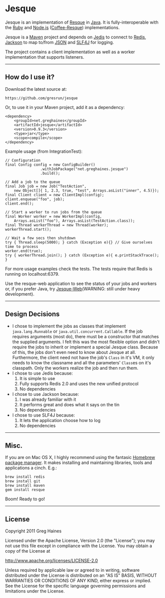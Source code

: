 Jesque
======

Jesque is an implementation of [Resque](https://github.com/defunkt/resque) in [Java](http://www.oracle.com/technetwork/java/index.html). It is fully-interoperable with the [Ruby](http://www.ruby-lang.org/en/) and [Node.js](http://nodejs.org/) ([Coffee-Resque](https://github.com/technoweenie/coffee-resque)) implementations.

Jesque is a [Maven](http://maven.apache.org/) project and depends on [Jedis](https://github.com/xetorthio/jedis) to connect to [Redis](http://redis.io/), [Jackson](http://jackson.codehaus.org/) to map to/from [JSON](http://www.json.org/) and [SLF4J](http://www.slf4j.org/) for logging.

The project contains a client implementation as well as a worker implementation that supports listeners.

***

How do I use it?
----------------
Download the latest source at:

	https://github.com/gresrun/jesque
Or, to use it in your Maven project, add it as a dependency:

	<dependency>
		<groupId>net.greghaines</groupId>
		<artifactId>jesque</artifactId>
		<version>0.9.3</version>
		<type>jar</type>
		<scope>compile</scope>
	</dependency>
Example usage (from IntegrationTest):

	// Configuration
	final Config config = new ConfigBuilder()
					.withJobPackage("net.greghaines.jesque")
					.build();
	
	// Add a job to the queue
	final Job job = new Job("TestAction", 
		new Object[]{ 1, 2.3, true, "test", Arrays.asList("inner", 4.5)});
	final Client client = new ClientImpl(config);
	client.enqueue("foo", job);
	client.end();
	
	// Start a worker to run jobs from the queue
	final Worker worker = new WorkerImpl(config, 
		Arrays.asList("foo"), Arrays.asList(TestAction.class));
	final Thread workerThread = new Thread(worker);
	workerThread.start();
	
	// Wait a few secs then shutdown
	try { Thread.sleep(5000); } catch (Exception e){} // Give ourselves time to process
	worker.end(true);
	try { workerThread.join(); } catch (Exception e){ e.printStackTrace(); }
For more usage examples check the tests. The tests require that Redis is running on localhost:6379.

Use the resque-web application to see the status of your jobs and workers or, if you prefer Java, try [Jesque-Web](https://github.com/gresrun/jesque-web)(WARNING: still under heavy development).

***

Design Decisions
----------------
* I chose to implement the jobs as classes that implement `java.lang.Runnable` or `java.util.concurrent.Callable`. If the job requires arguments (most do), there must be a constructor that matches the supplied arguments. I felt this was the most flexible option and didn't require the jobs to inherit or implement a special Jesque class. Because of this, the jobs don't even need to know about Jesque at all. Furthermore, the client need not have the job's `Class` in it's VM, it only needs to know the classname and all the parameters' `Class`es on it's classpath. Only the workers realize the job and then run them.
* I chose to use Jedis because:
	1. It is simple to use
	2. Fully supports Redis 2.0 and uses the new unified protocol
	3. No dependencies
* I chose to use Jackson because:
	1. I was already familiar with it
	2. It performs great and does what it says on the tin
	3. No dependencies
* I chose to use SLF4J because:
	1. It lets the application choose how to log
	2. No dependencies

***

Misc.
-----

If you are on Mac OS X, I highly recommend using the fantasic [Homebrew package manager](https://github.com/mxcl/homebrew). It makes installing and maintaining libraries, tools and applications a cinch. E.g.:

	brew install redis
	brew install git
	brew install maven
	gem install resque
Boom! Ready to go!

***

License
-------
Copyright 2011 Greg Haines

Licensed under the Apache License, Version 2.0 (the "License");
you may not use this file except in compliance with the License.
You may obtain a copy of the License at

   <http://www.apache.org/licenses/LICENSE-2.0>

Unless required by applicable law or agreed to in writing, software
distributed under the License is distributed on an "AS IS" BASIS,
WITHOUT WARRANTIES OR CONDITIONS OF ANY KIND, either express or implied.
See the License for the specific language governing permissions and
limitations under the License.


